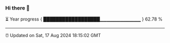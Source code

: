 ### Hi there 👋

⏳ Year progress { ██████████████████▁▁▁▁▁▁▁▁▁▁▁▁ } 62.78 %

---

⏰ Updated on Sat, 17 Aug 2024 18:15:02 GMT
